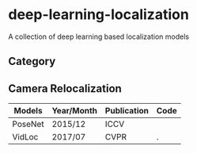 # deep-learning-localization
A collection of deep learning based localization models

## Category

## Camera Relocalization
| Models   |Year/Month| Publication| Code|
|----------|----|------------|------|
| PoseNet  | 2015/12 | ICCV |   |
| VidLoc   | 2017/07 | CVPR |.  |
